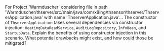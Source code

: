 For Project 'Warmduscher' considering file in path 'Warmduscher/thserver/src/main/java/com/x8ing/thsensor/thserver/ThserverApplication.java' with name 'ThserverApplication.java'... 
The constructor of `ThserverApplication` takes several dependencies via constructor injection: `HeatingDataReadService`, `AuditLogRepository`, `InfoBean`, and `StartupData`. Explain the benefits of using constructor injection in this scenario. What potential drawbacks might exist, and how could those be mitigated?
